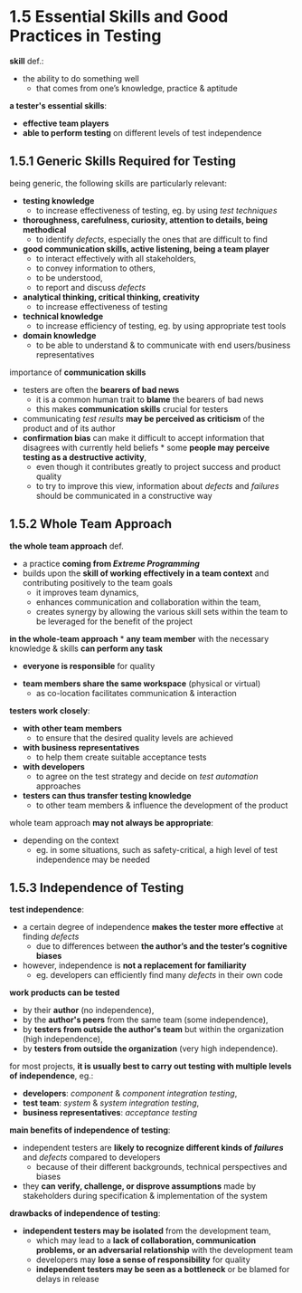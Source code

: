 # 1.5 Essential Skills and Good Practices in Testing

**skill** def.:
* the ability to do something well
  + that comes from one’s knowledge, practice & aptitude

**a tester's essential skills**:
* **effective team players**
* **able to perform testing** on different levels of test independence

## 1.5.1 Generic Skills Required for Testing

being generic, the following skills are particularly relevant:
* **testing knowledge**
  + to increase effectiveness of testing, eg. by using *test techniques*
* **thoroughness, carefulness, curiosity, attention to details, being methodical**
  + to identify *defects*, especially the ones that are difficult to find
* **good communication skills, active listening, being a team player**
  + to interact effectively with all stakeholders,
  + to convey information to others,
  + to be understood,
  + to report and discuss *defects*
* **analytical thinking, critical thinking, creativity**
  + to increase effectiveness of testing
* **technical knowledge**
  + to increase efficiency of testing, eg. by using appropriate test tools
* **domain knowledge**
  + to be able to understand & to communicate with end users/business representatives

importance of **communication skills**
* testers are often the **bearers of bad news**
  + it is a common human trait to **blame** the bearers of bad news
  + this makes **communication skills** crucial for testers
* communicating *test results* **may be perceived as criticism** of the product and of its author
* **confirmation bias** can make it difficult to accept information that disagrees with currently held beliefs
* some **people may perceive testing as a destructive activity**,
  + even though it contributes greatly to project success and product quality
  + to try to improve this view, information about *defects* and *failures* should be communicated in a constructive way

## 1.5.2 Whole Team Approach

**the whole team approach** def.
* a practice **coming from *Extreme Programming***
* builds upon the **skill of working effectively in a team context** and contributing positively to the team goals
  + it improves team dynamics,
  + enhances communication and collaboration within the team,
  + creates synergy by allowing the various skill sets within the team to be leveraged for the benefit of the project

**in the whole-team approach**
* **any team member** with the necessary knowledge & skills **can perform any task**
  + **everyone is responsible** for quality
* **team members share the same workspace** (physical or virtual)
  + as co-location facilitates communication & interaction

**testers work closely**:
* **with other team members**
  + to ensure that the desired quality levels are achieved
* **with business representatives**
  + to help them create suitable acceptance tests
* **with developers**
  + to agree on the test strategy and decide on *test automation* approaches
* **testers can thus transfer testing knowledge**
  + to other team members & influence the development of the product

whole team approach **may not always be appropriate**:
* depending on the context
  + eg. in some situations, such as safety-critical, a high level of test independence may be needed

## 1.5.3 Independence of Testing

**test independence**:
* a certain degree of independence **makes the tester more effective** at finding *defects*
  + due to differences between **the author’s and the tester’s cognitive biases**
* however, independence is **not a replacement for familiarity**
  + eg. developers can efficiently find many *defects* in their own code

**work products can be tested**
* by their **author** (no independence),
* by the **author's peers** from the same team (some independence),
* by **testers from outside the author's team** but within the organization (high independence),
* by **testers from outside the organization** (very high independence).

for most projects, **it is usually best to carry out testing with multiple levels of independence**, eg.:
* **developers**: *component* & *component integration testing*,
* **test team**: *system* & *system integration testing*,
* **business representatives**: *acceptance testing*

**main benefits of independence of testing**:
* independent testers are **likely to recognize different kinds of *failures*** and *defects* compared to developers
  + because of their different backgrounds, technical perspectives and biases
* they **can verify, challenge, or disprove assumptions** made by stakeholders during specification & implementation of the system

**drawbacks of independence of testing**:
* **independent testers may be isolated** from the development team,
  + which may lead to a **lack of collaboration, communication problems, or an adversarial relationship** with the development team
  + developers may **lose a sense of responsibility** for quality
  + **independent testers may be seen as a bottleneck** or be blamed for delays in release
